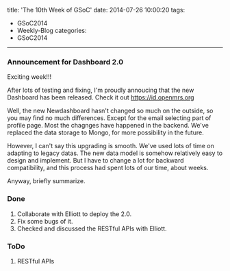 title: 'The 10th Week of GSoC'
date: 2014-07-26 10:00:20
tags:
- GSoC2014
- Weekly-Blog
categories:
- GSoC2014
---

### Announcement for Dashboard 2.0
Exciting week!!!

After lots of testing and fixing, I'm proudly annoucing that the new Dashboard has been released. Check it out https://id.openmrs.org

Well, the new Newdashboard hasn't changed so much on the outside, so you may find no much differences. Except for the email selecting part of profile page. Most the chagnges have happened in the backend. We've replaced the data storage to Mongo, for more possibility in the future.

However, I can't say this upgrading is smooth. We've used lots of time on adapting to legacy datas. The new data model is somehow relatively easy to design and implement. But I have to change a lot for backward compatibility, and this process had spent lots of our time, about weeks.

Anyway, briefly summarize.

### Done
1.  Collaborate with Elliott to deploy the 2.0.
2.  Fix some bugs of it.
3.  Checked and discussed the RESTful APIs with Elliott.

### ToDo
1.  RESTful APIs
